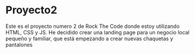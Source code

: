 # Proyecto2
Este es el proyecto numero 2 de Rock The Code donde estoy utilizando HTML, CSS y JS.
He decidido crear una landing page para un negocio local pequeño y familiar, que está empezando a crear nuevas chaquetas y pantalones 
